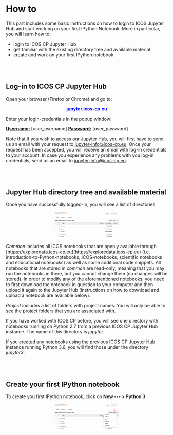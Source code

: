 # How to
This part includes some basic instructions on how to login to ICOS Jupyter Hub and start working on your first IPython Notebook. More in particular, you will learn how to:

- login to ICOS CP Jupyter Hub
- get familiar with the existing directory tree and available material
- create and work on your first IPython notebook

<br>
<br>

## Log-in to ICOS CP Jupyter Hub
Open your browser (Firefox or Chrome) and go to:

<center><b><font color="blue">jupyter.icos-cp.eu</font></b></center>

Enter your login-credentials in the popup window:

<b><u>Username:</b></u> [user_username]
<b><u>Password:</b></u> [user_password]

Note that if you wish to access our Jupyter Hub, you will first have to send us an email with your request to jupyter-info@icos-cp.eu. Once your request has been accepted, you will receive an email with log-in credentials to your account. In case you experience any problems with you log-in credentials, send us an email to jupyter-info@icos-cp.eu. 

<br>
<br>

## Jupyter Hub directory tree and available material
Once you have successfully logged-in, you will see a list of directories.

<center>
<img src="../img/dir_tree.png" width=200>
</center>

*Common* includes all ICOS notebooks that are openly available through [https://exploredata.icos-cp.eu](https://exploredata.icos-cp.eu) (i.e. introduction-to-Python-notebooks, ICOS-notebooks, scientific notebooks and educational notebooks) as well as some additional code snippets. All notebooks that are stored in *common* are read-only, meaning that you may run the notebooks in there, but you cannot change them (no changes will be stored). In order to modify any of the aforementioned notebooks, you need to first download the notebook in question to your computer and then upload it again to the Jupyter Hub (instructions on how to download and upload a notebook are available below).

*Project* includes a list of folders with project names. You will only be able to see the project folders that you are associated with.

If you have worked with ICOS CP before, you will see one directory with notebooks running on Python 2.7 from a previous ICOS CP Jupyter Hub instance. The name of this directory is *jupyter*.

If you created any notebooks using the previous ICOS CP Jupyter Hub instance running Python 3.6, you will find those under the directory *jupyter3*.

<br>
<br>

## Create your first IPython notebook
To create you first IPython notebook, click on **New --- > Python 3**.

<center>
<img src="../img/create_nb.png" width=200>
</center>

